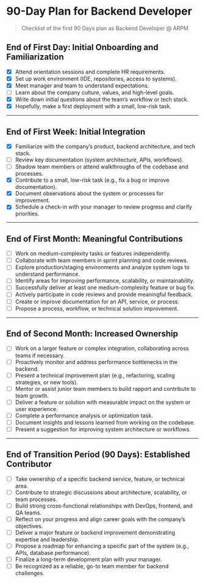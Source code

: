 # 90-Day Plan for Backend Developer
> Checklist of the first 90 Days plan as Backend Developer @ ARPM

## **End of First Day: Initial Onboarding and Familiarization**
- [x] Attend orientation sessions and complete HR requirements.
- [x] Set up work environment (IDE, repositories, access to systems).
- [x] Meet manager and team to understand expectations.
- [ ] Learn about the company culture, values, and high-level goals.
- [x] Write down initial questions about the team’s workflow or tech stack.
- [x] Hopefully, make a first deployment with a small, low-risk task.

---

## **End of First Week: Initial Integration**
- [x] Familiarize with the company’s product, backend architecture, and tech stack.
- [ ] Review key documentation (system architecture, APIs, workflows).
- [ ] Shadow team members or attend walkthroughs of the codebase and processes.
- [x] Contribute to a small, low-risk task (e.g., fix a bug or improve documentation).
- [x] Document observations about the system or processes for improvement.
- [x] Schedule a check-in with your manager to review progress and clarify priorities.

---

## **End of First Month: Meaningful Contributions**
- [ ] Work on medium-complexity tasks or features independently.
- [ ] Collaborate with team members in sprint planning and code reviews.
- [ ] Explore production/staging environments and analyze system logs to understand performance.
- [ ] Identify areas for improving performance, scalability, or maintainability.
- [ ] Successfully deliver at least one medium-complexity feature or bug fix.
- [ ] Actively participate in code reviews and provide meaningful feedback.
- [ ] Create or improve documentation for an API, service, or process.
- [ ] Propose a process, workflow, or technical solution improvement.

---

## **End of Second Month: Increased Ownership**
- [ ] Work on a larger feature or complex integration, collaborating across teams if necessary.
- [ ] Proactively monitor and address performance bottlenecks in the backend.
- [ ] Present a technical improvement plan (e.g., refactoring, scaling strategies, or new tools).
- [ ] Mentor or assist junior team members to build rapport and contribute to team growth.
- [ ] Deliver a feature or solution with measurable impact on the system or user experience.
- [ ] Complete a performance analysis or optimization task.
- [ ] Document insights and lessons learned from working on the codebase.
- [ ] Present a suggestion for improving system architecture or workflows.

---

## **End of Transition Period (90 Days): Established Contributor**
- [ ] Take ownership of a specific backend service, feature, or technical area.
- [ ] Contribute to strategic discussions about architecture, scalability, or team processes.
- [ ] Build strong cross-functional relationships with DevOps, frontend, and QA teams.
- [ ] Reflect on your progress and align career goals with the company’s objectives.
- [ ] Deliver a major feature or backend improvement demonstrating expertise and leadership.
- [ ] Propose a roadmap for enhancing a specific part of the system (e.g., APIs, database performance).
- [ ] Finalize a long-term development plan with your manager.
- [ ] Be recognized as a reliable, go-to team member for backend challenges.
